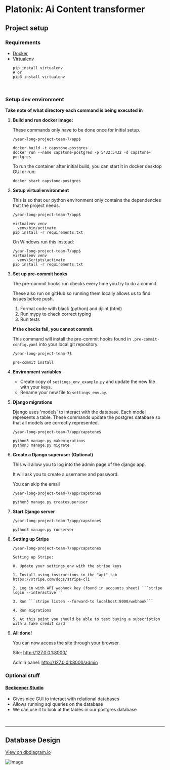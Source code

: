 # Platonix: Ai Content transformer

## Project setup

### Requirements

-   [Docker](https://www.docker.com/)
-   [Virtualenv](https://pypi.org/project/virtualenv/)
    ```
    pip install virtualenv
    # or
    pip3 install virtualenv
    ```

<br>

### Setup dev environment

**Take note of what directory each command is being executed in**

1. **Build and run docker image:**

    These commands only have to be done once for initial setup.

    ```
    /year-long-project-team-7/app$

    docker build -t capstone-postgres .
    docker run --name capstone-postgres -p 5432:5432 -d capstone-postgres
    ```

    To run the container after initial build, you can start it in docker desktop GUI or run:

    ```
    docker start capstone-postgres
    ```

2. **Setup virtual environment**

    This is so that our python environment only contains the dependencies that the project needs.

    ```
    /year-long-project-team-7/app$

    virtualenv venv
    . venv/bin/activate
    pip install -r requirements.txt
    ```

    On Windows run this instead:

    ```
    /year-long-project-team-7/app$
    virtualenv venv
    . venv\Scripts\activate
    pip install -r requirements.txt
    ```

3. **Set up pre-commit hooks**

    The pre-commit hooks run checks every time you try to do a commit.

    These also run on gitHub so running them locally allows us to find issues before push.

    1. Format code with black (python) and djlint (html)
    2. Run mypy to check correct typing
    3. Run tests

    **If the checks fail, you cannot commit.**

    This command will install the pre-commit hooks found in `.pre-commit-config.yaml` into your local git repository.

    ```
    /year-long-project-team-7$

    pre-commit install
    ```

4. **Environment variables**
    - Create copy of `settings_env_example.py` and update the new file with your keys.
    - Rename your new file to `settings_env.py`.
5. **Django migrations**

    Django uses 'models' to interact with the database. Each model represents a table. These commands update the postgres database so that all models are correctly represented.

    ```
    /year-long-project-team-7/app/capstone$

    python3 manage.py makemigrations
    python3 manage.py migrate
    ```

6. **Create a Django superuser (Optional)**

    This will allow you to log into the admin page of the django app.

    It will ask you to create a username and password.

    You can skip the email

    ```
    /year-long-project-team-7/app/capstone$

    python3 manage.py createsuperuser
    ```

7. **Start Django server**

    ```
    /year-long-project-team-7/app/capstone$

    python3 manage.py runserver
    ```

8. **Setting up Stripe**

    ```
    /year-long-project-team-7/app/capstone$

    Setting up Stripe:

    0. Update your settings_env with the stripe keys

    1. Install using instructions in the "apt" tab https://stripe.com/docs/stripe-cli

    2. Log in with API webhook key (found in accounts sheet) ```stripe login --interactive```

    3. Run ```stripe listen --forward-to localhost:8000/webhook```

    4. Run migrations

    5. At this point you should be able to test buying a subscription with a fake credit card
    ```
    

9. **All done!**

    You can now access the site through your browser.

    Site: http://127.0.0.1:8000/

    Admin panel: http://127.0.0.1:8000/admin

### Optional stuff

#### [Beekeeper Studio](https://github.com/beekeeper-studio/beekeeper-studio/releases/tag/v3.9.20)

-   Gives nice GUI to interact with relational databases
-   Allows running sql queries on the database
-   We can use it to look at the tables in our postgres database

<br>
<hr>

## Database Design

[View on dbdiagram.io](https://dbdiagram.io/d/Capstone-651f4dbcffbf5169f023111f)

![Image](https://github.com/COSC-499-W2023/year-long-project-team-7/assets/71345367/34576831-7193-46e8-9c9f-5e1fb650138c)
